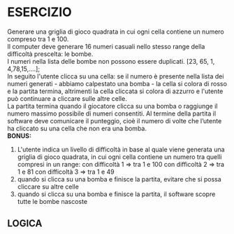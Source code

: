 # ESERCIZIO #
Generare una griglia di gioco quadrata in cui ogni cella contiene un numero compreso tra 1 e 100.  
Il computer deve generare 16 numeri casuali nello stesso range della difficoltà prescelta: le bombe.  
I numeri nella lista delle bombe non possono essere duplicati.
[23, 65, 1, 4,78,15,....];  
In seguito l'utente clicca su una cella: se il numero è presente nella lista dei numeri generati - abbiamo calpestato una bomba - la cella si colora di rosso e la partita termina, altrimenti la cella cliccata si colora di azzurro e l'utente può continuare a cliccare sulle altre celle.  
La partita termina quando il giocatore clicca su una bomba o raggiunge il numero massimo possibile di numeri consentiti.
Al termine della partita il software deve comunicare il punteggio, cioè il numero di volte che l’utente ha cliccato su una cella che non era una bomba.  
**BONUS:**  

1. L'utente indica un livello di difficoltà in base al quale viene generata una griglia di gioco quadrata, in cui ogni cella contiene un numero tra quelli compresi in un range:
con difficoltà 1 => tra 1 e 100
con difficoltà 2 => tra 1 e 81
con difficoltà 3 => tra 1 e 49
2. quando si clicca su una bomba e finisce la partita, evitare che si possa cliccare su altre celle
3. quando si clicca su una bomba e finisce la partita, il software scopre tutte le bombe nascoste

## LOGICA ##



